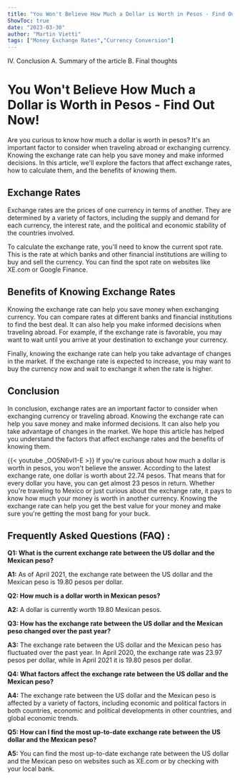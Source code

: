 ```yaml
---
title: "You Won't Believe How Much a Dollar is Worth in Pesos - Find Out Now!"
ShowToc: true 
date: "2023-03-30"
author: "Martin Vietti" 
tags: ["Money Exchange Rates","Currency Conversion"]
---
```

IV. Conclusion A. Summary of the article B. Final thoughts

# You Won't Believe How Much a Dollar is Worth in Pesos - Find Out Now!

Are you curious to know how much a dollar is worth in pesos? It's an important factor to consider when traveling abroad or exchanging currency. Knowing the exchange rate can help you save money and make informed decisions. In this article, we'll explore the factors that affect exchange rates, how to calculate them, and the benefits of knowing them.

## Exchange Rates

Exchange rates are the prices of one currency in terms of another. They are determined by a variety of factors, including the supply and demand for each currency, the interest rate, and the political and economic stability of the countries involved.

To calculate the exchange rate, you'll need to know the current spot rate. This is the rate at which banks and other financial institutions are willing to buy and sell the currency. You can find the spot rate on websites like XE.com or Google Finance.

## Benefits of Knowing Exchange Rates

Knowing the exchange rate can help you save money when exchanging currency. You can compare rates at different banks and financial institutions to find the best deal. It can also help you make informed decisions when traveling abroad. For example, if the exchange rate is favorable, you may want to wait until you arrive at your destination to exchange your currency.

Finally, knowing the exchange rate can help you take advantage of changes in the market. If the exchange rate is expected to increase, you may want to buy the currency now and wait to exchange it when the rate is higher.

## Conclusion

In conclusion, exchange rates are an important factor to consider when exchanging currency or traveling abroad. Knowing the exchange rate can help you save money and make informed decisions. It can also help you take advantage of changes in the market. We hope this article has helped you understand the factors that affect exchange rates and the benefits of knowing them.

{{< youtube _OO5N6vI1-E >}} 
If you're curious about how much a dollar is worth in pesos, you won't believe the answer. According to the latest exchange rate, one dollar is worth about 22.74 pesos. That means that for every dollar you have, you can get almost 23 pesos in return. Whether you're traveling to Mexico or just curious about the exchange rate, it pays to know how much your money is worth in another currency. Knowing the exchange rate can help you get the best value for your money and make sure you're getting the most bang for your buck.

## Frequently Asked Questions (FAQ) :
**Q1: What is the current exchange rate between the US dollar and the Mexican peso?**

**A1:** As of April 2021, the exchange rate between the US dollar and the Mexican peso is 19.80 pesos per dollar. 

**Q2: How much is a dollar worth in Mexican pesos?**

**A2:** A dollar is currently worth 19.80 Mexican pesos. 

**Q3: How has the exchange rate between the US dollar and the Mexican peso changed over the past year?**

**A3:** The exchange rate between the US dollar and the Mexican peso has fluctuated over the past year. In April 2020, the exchange rate was 23.97 pesos per dollar, while in April 2021 it is 19.80 pesos per dollar. 

**Q4: What factors affect the exchange rate between the US dollar and the Mexican peso?**

**A4:** The exchange rate between the US dollar and the Mexican peso is affected by a variety of factors, including economic and political factors in both countries, economic and political developments in other countries, and global economic trends. 

**Q5: How can I find the most up-to-date exchange rate between the US dollar and the Mexican peso?**

**A5:** You can find the most up-to-date exchange rate between the US dollar and the Mexican peso on websites such as XE.com or by checking with your local bank.





